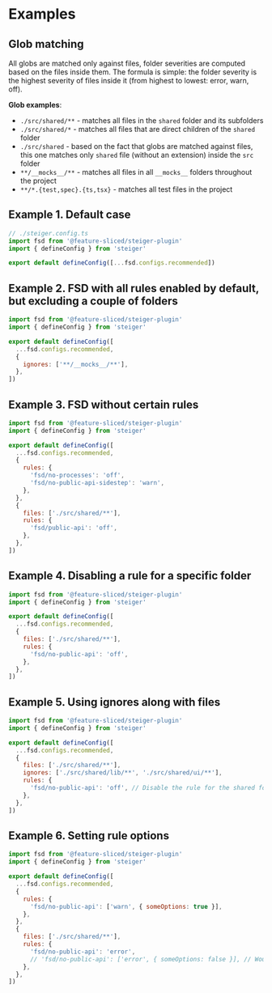 # Examples

## Glob matching

All globs are matched only against files, folder severities are computed based on the files inside them. The formula is simple: the folder severity is the highest severity of files inside it (from highest to lowest: error, warn, off).

**Glob examples**:

- `./src/shared/**` - matches all files in the `shared` folder and its subfolders
- `./src/shared/*` - matches all files that are direct children of the `shared` folder
- `./src/shared` - based on the fact that globs are matched against files, this one matches only `shared` file (without an extension) inside the `src` folder
- `**/__mocks__/**` - matches all files in all `__mocks__` folders throughout the project
- `**/*.{test,spec}.{ts,tsx}` - matches all test files in the project

## Example 1. Default case

```javascript
// ./steiger.config.ts
import fsd from '@feature-sliced/steiger-plugin'
import { defineConfig } from 'steiger'

export default defineConfig([...fsd.configs.recommended])
```

## Example 2. FSD with all rules enabled by default, but excluding a couple of folders

```javascript
import fsd from '@feature-sliced/steiger-plugin'
import { defineConfig } from 'steiger'

export default defineConfig([
  ...fsd.configs.recommended,
  {
    ignores: ['**/__mocks__/**'],
  },
])
```

## Example 3. FSD without certain rules

```javascript
import fsd from '@feature-sliced/steiger-plugin'
import { defineConfig } from 'steiger'

export default defineConfig([
  ...fsd.configs.recommended,
  {
    rules: {
      'fsd/no-processes': 'off',
      'fsd/no-public-api-sidestep': 'warn',
    },
  },
  {
    files: ['./src/shared/**'],
    rules: {
      'fsd/public-api': 'off',
    },
  },
])
```

## Example 4. Disabling a rule for a specific folder

```javascript
import fsd from '@feature-sliced/steiger-plugin'
import { defineConfig } from 'steiger'

export default defineConfig([
  ...fsd.configs.recommended,
  {
    files: ['./src/shared/**'],
    rules: {
      'fsd/no-public-api': 'off',
    },
  },
])
```

## Example 5. Using ignores along with files

```javascript
import fsd from '@feature-sliced/steiger-plugin'
import { defineConfig } from 'steiger'

export default defineConfig([
  ...fsd.configs.recommended,
  {
    files: ['./src/shared/**'],
    ignores: ['./src/shared/lib/**', './src/shared/ui/**'],
    rules: {
      'fsd/no-public-api': 'off', // Disable the rule for the shared folder, but not for the lib and ui folders
    },
  },
])
```

## Example 6. Setting rule options

```javascript
import fsd from '@feature-sliced/steiger-plugin'
import { defineConfig } from 'steiger'

export default defineConfig([
  ...fsd.configs.recommended,
  {
    rules: {
      'fsd/no-public-api': ['warn', { someOptions: true }],
    },
  },
  {
    files: ['./src/shared/**'],
    rules: {
      'fsd/no-public-api': 'error',
      // 'fsd/no-public-api': ['error', { someOptions: false }], // Would throw an error as you can't override the options
    },
  },
])
```
